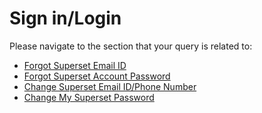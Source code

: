 # Sign in/Login

Please navigate to the section that your query is related to:

* [Forgot Superset Email ID](forgot-superset-email-id.md)
* [Forgot Superset Account Password](forgot-superset-account-password.md)
* [Change Superset Email ID/Phone Number](../account-issues/change-superset-email-id-phone-number.md)
* [Change My Superset Password](../account-issues/change-my-superset-password.md)

